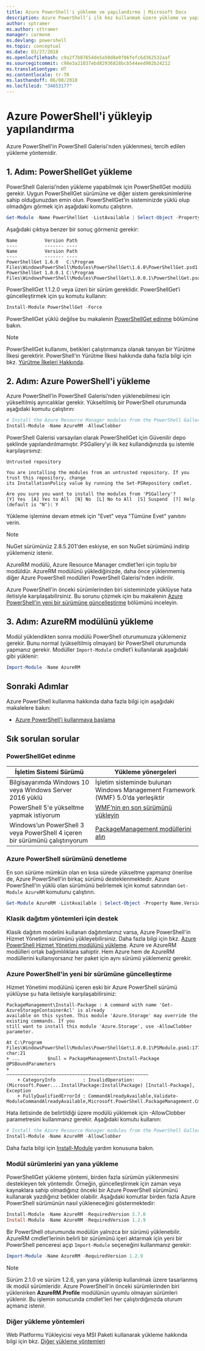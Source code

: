 ```yaml
---
title: Azure PowerShell'i yükleme ve yapılandırma | Microsoft Docs
description: Azure PowerShell’i ilk kez kullanmak üzere yükleme ve yapılandırma.
author: sptramer
ms.author: sttramer
manager: carmonm
ms.devlang: powershell
ms.topic: conceptual
ms.date: 03/27/2018
ms.openlocfilehash: c9a2f7b87654de5a50d8e0f06fefc6d362532aaf
ms.sourcegitcommit: c98e3a21037ebd82936828bcb544eed902b24212
ms.translationtype: HT
ms.contentlocale: tr-TR
ms.lasthandoff: 06/08/2018
ms.locfileid: "34853177"
---
```

# <a name="install-and-configure-azure-powershell"></a>Azure PowerShell'i yükleyip yapılandırma

Azure PowerShell'in PowerShell Galerisi'nden yüklenmesi, tercih edilen yükleme yöntemidir.

## <a name="step-1-install-powershellget"></a>1. Adım: PowerShellGet yükleme

PowerShell Galerisi’nden yükleme yapabilmek için PowerShellGet modülü gerekir. Uygun PowerShellGet sürümüne ve diğer sistem gereksinimlerine sahip olduğunuzdan emin olun. PowerShellGet’in sisteminizde yüklü olup olmadığını görmek için aşağıdaki komutu çalıştırın.

```powershell
Get-Module -Name PowerShellGet -ListAvailable | Select-Object -Property Name,Version,Path
```

Aşağıdaki çıktıya benzer bir sonuç görmeniz gerekir:

```Output
Name          Version Path
----          ------- ----
Name          Version Path
----          ------- ----
PowerShellGet 1.6.0   C:\Program Files\WindowsPowerShell\Modules\PowerShellGet\1.6.0\PowerShellGet.psd1
PowerShellGet 1.0.0.1 C:\Program Files\WindowsPowerShell\Modules\PowerShellGet\1.0.0.1\PowerShellGet.psd1
```

PowerShellGet 1.1.2.0 veya üzeri bir sürüm gereklidir. PowerShellGet’i güncelleştirmek için şu komutu kullanın:

```powershell
Install-Module PowerShellGet -Force
```

PowerShellGet yüklü değilse bu makalenin [PowerShellGet edinme](#how-to-get-powershellget) bölümüne bakın.

> [!NOTE]
> PowerShellGet kullanımı, betikleri çalıştırmanıza olanak tanıyan bir Yürütme İlkesi gerektirir. PowerShell'in Yürütme İlkesi hakkında daha fazla bilgi için bkz. [Yürütme İlkeleri Hakkında](/powershell/module/microsoft.powershell.core/about/about_execution_policies).

## <a name="step-2-install-azure-powershell"></a>2. Adım: Azure PowerShell'i yükleme

Azure PowerShell’in PowerShell Galerisi’nden yüklenebilmesi için yükseltilmiş ayrıcalıklar gerekir. Yükseltilmiş bir PowerShell oturumunda aşağıdaki komutu çalıştırın:

```powershell
# Install the Azure Resource Manager modules from the PowerShell Gallery
Install-Module -Name AzureRM -AllowClobber
```

PowerShell Galerisi varsayılan olarak PowerShellGet için Güvenilir depo şeklinde yapılandırılmamıştır. PSGallery'yi ilk kez kullandığınızda şu istemle karşılaşırsınız:

```Output
Untrusted repository

You are installing the modules from an untrusted repository. If you trust this repository, change
its InstallationPolicy value by running the Set-PSRepository cmdlet.

Are you sure you want to install the modules from 'PSGallery'?
[Y] Yes  [A] Yes to All  [N] No  [L] No to All  [S] Suspend  [?] Help (default is "N"): Y
```

Yükleme işlemine devam etmek için "Evet" veya "Tümüne Evet" yanıtını verin.

> [!NOTE]
> NuGet sürümünüz 2.8.5.201'den eskiyse, en son NuGet sürümünü indirip yüklemeniz istenir.

AzureRM modülü, Azure Resource Manager cmdlet’leri için toplu bir modüldür. AzureRM modülünü yüklediğinizde, daha önce yüklenmemiş diğer Azure PowerShell modülleri PowerShell Galerisi'nden indirilir.

Azure PowerShell'in önceki sürümlerinden biri sisteminizde yüklüyse hata iletisiyle karşılaşabilirsiniz. Bu sorunu çözmek için bu makalenin [Azure PowerShell'in yeni bir sürümüne güncelleştirme](#update-azps) bölümünü inceleyin.

## <a name="step-3-load-the-azurerm-module"></a>3. Adım: AzureRM modülünü yükleme
Modül yüklendikten sonra modülü PowerShell oturumunuza yüklemeniz gerekir. Bunu normal (yükseltilmiş olmayan) bir PowerShell oturumunda yapmanız gerekir. Modüller `Import-Module` cmdlet’i kullanılarak aşağıdaki gibi yüklenir:

```powershell
Import-Module -Name AzureRM
```

## <a name="next-steps"></a>Sonraki Adımlar

Azure PowerShell kullanma hakkında daha fazla bilgi için aşağıdaki makalelere bakın:

* [Azure PowerShell’i kullanmaya başlama](get-started-azureps.md)

## <a name="frequently-asked-questions"></a>Sık sorulan sorular

### <a name="how-to-get-powershellget"></a>PowerShellGet edinme

|İşletim Sistemi Sürümü|Yükleme yönergeleri|
|---|---|
|Bilgisayarımda Windows 10 veya Windows Server 2016 yüklü|İşletim sisteminde bulunan Windows Management Framework (WMF) 5.0’da yerleşiktir|
|PowerShell 5'e yükseltme yapmak istiyorum|[WMF’nin en son sürümünü yükleyin](https://www.microsoft.com/en-us/download/details.aspx?id=54616)|
|Windows’un PowerShell 3 veya PowerShell 4 içeren bir sürümünü çalıştırıyorum|[PackageManagement modüllerini alın](http://go.microsoft.com/fwlink/?LinkID=746217)|

<a id="helpmechoose"></a>
### <a name="checking-the-version-of-azure-powershell"></a>Azure PowerShell sürümünü denetleme

En son sürüme mümkün olan en kısa sürede yükseltme yapmanız önerilse de, Azure PowerShell’in birkaç sürümü desteklenmektedir. Azure PowerShell'in yüklü olan sürümünü belirlemek için komut satırından `Get-Module AzureRM` komutunu çalıştırın.

```powershell
Get-Module AzureRM -ListAvailable | Select-Object -Property Name,Version,Path
```

### <a name="support-for-classic-deployment-methods"></a>Klasik dağıtım yöntemleri için destek

Klasik dağıtım modelini kullanan dağıtımlarınız varsa, Azure PowerShell'in Hizmet Yönetimi sürümünü yükleyebilirsiniz. Daha fazla bilgi için bkz. [Azure PowerShell Hizmet Yönetimi modülünü yükleme](/powershell/azure/servicemanagement/install-azure-ps). Azure ve AzureRM modülleri ortak bağımlılıklara sahiptir. Hem Azure hem de AzureRM modüllerini kullanıyorsanız her paket için aynı sürümü yüklemeniz gerekir.

### <a id="update-azps"></a>Azure PowerShell'in yeni bir sürümüne güncelleştirme

Hizmet Yönetimi modülünü içeren eski bir Azure PowerShell sürümü yüklüyse şu hata iletisiyle karşılaşabilirsiniz:

```Output
PackageManagement\Install-Package : A command with name 'Get-AzureStorageContainerAcl' is already
available on this system. This module 'Azure.Storage' may override the existing commands. If you
still want to install this module 'Azure.Storage', use -AllowClobber parameter.

At C:\Program Files\WindowsPowerShell\Modules\PowerShellGet\1.0.0.1\PSModule.psm1:1772 char:21
+ ...          $null = PackageManagement\Install-Package @PSBoundParameters
+                      ~~~~~~~~~~~~~~~~~~~~~~~~~~~~~~~~~~~~~~~~~~~~~~~~~~~~
    + CategoryInfo          : InvalidOperation: (Microsoft.Power....InstallPackage:InstallPackage) [Install-Package], Exception
    + FullyQualifiedErrorId : CommandAlreadyAvailable,Validate-ModuleCommandAlreadyAvailable,Microsoft.PowerShell.PackageManagement.Cmdlets.InstallPackage
```

Hata iletisinde de belirtildiği üzere modülü yüklemek için -AllowClobber parametresini kullanmanız gerekir. Aşağıdaki komutu kullanın:

```powershell
# Install the Azure Resource Manager modules from the PowerShell Gallery
Install-Module -Name AzureRM -AllowClobber
```

Daha fazla bilgi için [Install-Module](https://msdn.microsoft.com/powershell/reference/5.1/PowerShellGet/install-module) yardım konusuna bakın.

### <a name="installing-module-versions-side-by-side"></a>Modül sürümlerini yan yana yükleme

PowerShellGet yükleme yöntemi, birden fazla sürümün yüklenmesini destekleyen tek yöntemdir. Örneğin, güncelleştirmek için zaman veya kaynaklara sahip olmadığınız önceki bir Azure PowerShell sürümünü kullanarak yazdığınız betikler olabilir. Aşağıdaki komutlar birden fazla Azure PowerShell sürümünün nasıl yükleneceğini göstermektedir:

```powershell
Install-Module -Name AzureRM -RequiredVersion 3.7.0
Install-Module -Name AzureRM -RequiredVersion 1.2.9
```

Bir PowerShell oturumunda modülün yalnızca bir sürümü yüklenebilir. AzureRM cmdlet’lerinin belirli bir sürümünü içeri aktarmak için yeni bir PowerShell penceresi açıp `Import-Module` seçeneğini kullanmanız gerekir:

```powershell
Import-Module -Name AzureRM -RequiredVersion 1.2.9
```

> [!NOTE]
> Sürüm 2.1.0 ve sürüm 1.2.6, yan yana yüklenip kullanılmak üzere tasarlanmış ilk modül sürümleridir. Azure PowerShell'in önceki sürümlerinden biri yüklenirken **AzureRM.Profile** modülünün uyumlu olmayan sürümleri yüklenir. Bu işlemin sonucunda cmdlet'leri her çalıştırdığınızda oturum açmanız istenir.

### <a name="other-installation-methods"></a>Diğer yükleme yöntemleri

Web Platformu Yükleyicisi veya MSI Paketi kullanarak yükleme hakkında bilgi için bkz. [Diğer yükleme yöntemleri](other-install.md)
